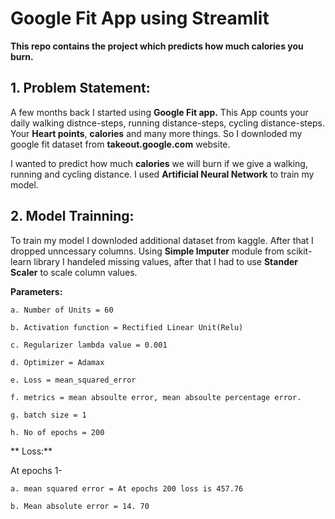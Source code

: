 # Google Fit App using **Streamlit**

**This repo contains the project which predicts how much calories you burn.**

## 1. Problem Statement: 
A few months back I started using **Google Fit app.** This App counts your daily walking distnce-steps, running distance-steps, cycling distance-steps.
Your **Heart points**, **calories** and many more things. So I downloded my google fit dataset from **takeout.google.com** website.

I wanted to predict how much **calories** we will burn if we give a walking, running and cycling distance.
I used **Artificial Neural Network** to train my model.

## 2. Model Trainning:
To train my model I downloded additional dataset from kaggle. After that I dropped unncessary columns. 
Using **Simple Imputer** module from scikit-learn library I handeled missing values, after that I had to use **Stander Scaler** to scale column values.

**Parameters:**

    a. Number of Units = 60
  
    b. Activation function = Rectified Linear Unit(Relu)
    
    c. Regularizer lambda value = 0.001
    
    d. Optimizer = Adamax
    
    e. Loss = mean_squared_error
    
    f. metrics = mean absoulte error, mean absoulte percentage error.
    
    g. batch size = 1
    
    h. No of epochs = 200
    
   
** Loss:**

At epochs 1-

    a. mean squared error = At epochs 200 loss is 457.76
    
    b. Mean absolute error = 14. 70





